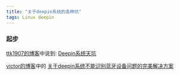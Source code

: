 ```yaml
---
title: "关于deepin系统的各种坑"
tags: Linux deepin 
---
```


### 起步
[ttk1907的博客](https://ttk1907.gitee.io/)中说到:
[Deepin系统天坑](https://ttk1907.gitee.io/2019/09/21/xiongdihui-deepin/)

[victor的博客](https://victorfengming.gitee.io/)中的
[关于deepin系统不能识别蓝牙设备问题的完美解决方案](https://victorfengming.gitee.io/2019/08/29/deepin-bluetooth/)